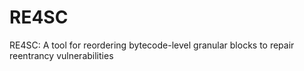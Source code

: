 # RE4SC
RE4SC: A tool for reordering bytecode-level granular blocks to repair reentrancy vulnerabilities
